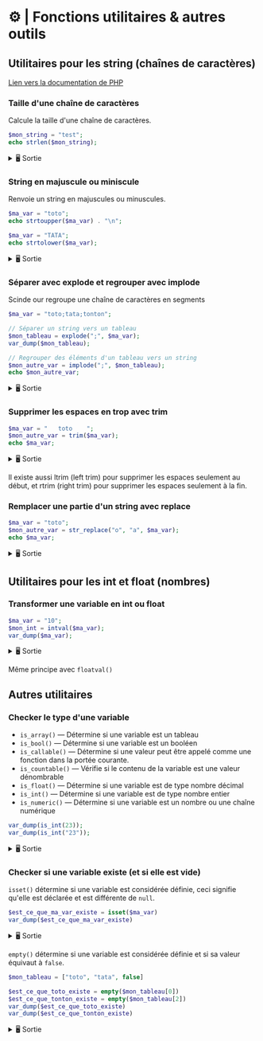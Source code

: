 # ⚙️ | Fonctions utilitaires & autres outils

## Utilitaires pour les string (chaînes de caractères)

[Lien vers la documentation de PHP](https://www.php.net/manual/fr/ref.strings.php)

### Taille d'une chaîne de caractères

Calcule la taille d'une chaîne de caractères.

```php
$mon_string = "test";
echo strlen($mon_string);
```

<details>
    <summary>🖥️ Sortie</summary>
```
4
```
</details>

### String en majuscule ou miniscule

Renvoie un string en majuscules ou minuscules.

```php
$ma_var = "toto";
echo strtoupper($ma_var) . "\n";

$ma_var = "TATA";
echo strtolower($ma_var);
```

<details>
    <summary>🖥️ Sortie</summary>
```
TOTO
tata
```
</details>

### Séparer avec explode et regrouper avec implode

Scinde our regroupe une chaîne de caractères en segments

```php
$ma_var = "toto;tata;tonton";

// Séparer un string vers un tableau
$mon_tableau = explode(";", $ma_var);
var_dump($mon_tableau);

// Regrouper des éléments d'un tableau vers un string
$mon_autre_var = implode(";", $mon_tableau);
echo $mon_autre_var;
```

<details>
    <summary>🖥️ Sortie</summary>
```
["toto", "tata", "tonton"]
toto;tata;tonton
```
</details>

### Supprimer les espaces en trop avec trim

```php
$ma_var = "   toto    ";
$mon_autre_var = trim($ma_var);
echo $ma_var;
```

<details>
    <summary>🖥️ Sortie</summary>
```
toto
```
</details>

Il existe aussi ltrim (left trim) pour supprimer les espaces seulement au début, et rtrim (right trim) pour supprimer les espaces seulement à la fin.

### Remplacer une partie d'un string avec replace

```php
$ma_var = "toto";
$mon_autre_var = str_replace("o", "a", $ma_var);
echo $ma_var;
```

<details>
    <summary>🖥️ Sortie</summary>
```
tata
```
</details>

## Utilitaires pour les int et float (nombres)

### Transformer une variable en int ou float

```php
$ma_var = "10";
$mon_int = intval($ma_var);
var_dump($ma_var);
```

<details>
    <summary>🖥️ Sortie</summary>
```
int(10)
```
</details>

Même principe avec `floatval()`

## Autres utilitaires

### Checker le type d'une variable

- `is_array()` — Détermine si une variable est un tableau
- `is_bool()` — Détermine si une variable est un booléen
- `is_callable()` — Détermine si une valeur peut être appelé comme une fonction dans la portée courante.
- `is_countable()` — Vérifie si le contenu de la variable est une valeur dénombrable
- `is_float()` — Détermine si une variable est de type nombre décimal
- `is_int()` — Détermine si une variable est de type nombre entier
- `is_numeric()` — Détermine si une variable est un nombre ou une chaîne numérique

```php
var_dump(is_int(23));
var_dump(is_int("23"));
```

<details>
    <summary>🖥️ Sortie</summary>
```
bool(true)
bool(false)
```
</details>

### Checker si une variable existe (et si elle est vide)

`isset()` détermine si une variable est considérée définie, ceci signifie qu'elle est déclarée et est différente de `null`.

```php
$est_ce_que_ma_var_existe = isset($ma_var)
var_dump($est_ce_que_ma_var_existe)
```

<details>
    <summary>🖥️ Sortie</summary>
```
bool(false)
```
</details>

`empty()` détermine si une variable est considérée définie et si sa valeur équivaut à `false`.

```php
$mon_tableau = ["toto", "tata", false]

$est_ce_que_toto_existe = empty($mon_tableau[0])
$est_ce_que_tonton_existe = empty($mon_tableau[2])
var_dump($est_ce_que_toto_existe)
var_dump($est_ce_que_tonton_existe)
```

<details>
    <summary>🖥️ Sortie</summary>
```
bool(false)
bool(true)
```
</details>
